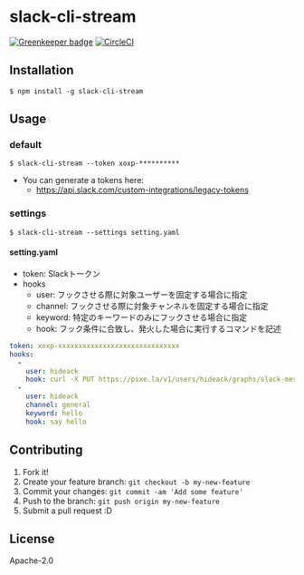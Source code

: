 # slack-cli-stream

[![Greenkeeper badge](https://badges.greenkeeper.io/hideack/slack-cli-stream.svg)](https://greenkeeper.io/)
[![CircleCI](https://circleci.com/gh/hideack/slack-cli-stream.svg?style=svg)](https://circleci.com/gh/hideack/slack-cli-stream)

## Installation

```
$ npm install -g slack-cli-stream
```

## Usage
### default

```
$ slack-cli-stream --token xoxp-**********
```

- You can generate a tokens here: 
  - https://api.slack.com/custom-integrations/legacy-tokens

### settings

```
$ slack-cli-stream --settings setting.yaml
```

#### setting.yaml
- token: Slackトークン
- hooks
  - user: フックさせる際に対象ユーザーを固定する場合に指定
  - channel: フックさせる際に対象チャンネルを固定する場合に指定
  - keyword: 特定のキーワードのみにフックさせる場合に指定
  - hook: フック条件に合致し、発火した場合に実行するコマンドを記述


```yaml
token: xoxp-xxxxxxxxxxxxxxxxxxxxxxxxxxxxxx
hooks:
  -
    user: hideack
    hook: curl -X PUT https://pixe.la/v1/users/hideack/graphs/slack-message/increment -H 'X-USER-TOKEN:xxxx' -H 'Content-Length:0'
  -
    user: hideack
    channel: general
    keyword: hello
    hook: say hello
```

## Contributing

1. Fork it!
2. Create your feature branch: `git checkout -b my-new-feature`
3. Commit your changes: `git commit -am 'Add some feature'`
4. Push to the branch: `git push origin my-new-feature`
5. Submit a pull request :D

## License

Apache-2.0

